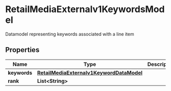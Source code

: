 

# RetailMediaExternalv1KeywordsModel

Datamodel representing keywords associated with a line item

## Properties

| Name | Type | Description | Notes |
|------------ | ------------- | ------------- | -------------|
|**keywords** | [**RetailMediaExternalv1KeywordDataModel**](RetailMediaExternalv1KeywordDataModel.md) |  |  [optional] |
|**rank** | **List&lt;String&gt;** |  |  [optional] |



